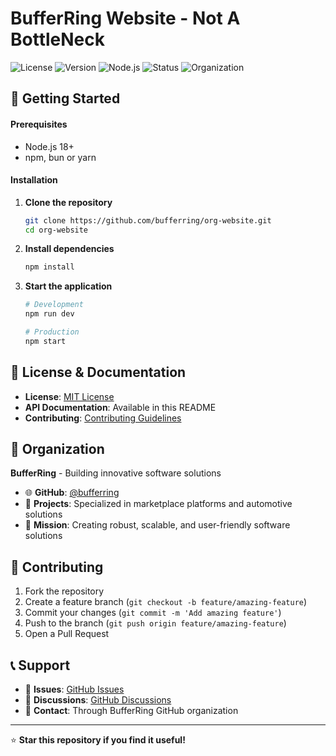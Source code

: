 
# BufferRing Website - Not A BottleNeck

![License](https://img.shields.io/badge/license-MIT-blue.svg)
![Version](https://img.shields.io/badge/version-1.0.0-green.svg)
![Node.js](https://img.shields.io/badge/node.js-18%2B-brightgreen.svg)
![Status](https://img.shields.io/badge/status-active-brightgreen.svg)
![Organization](https://img.shields.io/badge/org-Buffer%20Ring-purple.svg)

## 🚀 Getting Started

#### Prerequisites
- Node.js 18+
- npm, bun or yarn

#### Installation

1. **Clone the repository**
   ```bash
   git clone https://github.com/bufferring/org-website.git
   cd org-website
   ```

2. **Install dependencies**
   ```bash
   npm install
   ```

4. **Start the application**
   ```bash
   # Development
   npm run dev
   
   # Production
   npm start
   ```

## 📄 License & Documentation

- **License**: [MIT License](./LICENSE)
- **API Documentation**: Available in this README
- **Contributing**: [Contributing Guidelines](./CONTRIBUTING.md)

## 🏢 Organization

**BufferRing** - Building innovative software solutions

- 🌐 **GitHub**: [@bufferring](https://github.com/bufferring)
- 💼 **Projects**: Specialized in marketplace platforms and automotive solutions
- 🎯 **Mission**: Creating robust, scalable, and user-friendly software solutions

## 🤝 Contributing

1. Fork the repository
2. Create a feature branch (`git checkout -b feature/amazing-feature`)
3. Commit your changes (`git commit -m 'Add amazing feature'`)
4. Push to the branch (`git push origin feature/amazing-feature`)
5. Open a Pull Request

## 📞 Support

- 🐛 **Issues**: [GitHub Issues](https://github.com/bufferring/carfix-api/issues)
- 💬 **Discussions**: [GitHub Discussions](https://github.com/bufferring/carfix-api/discussions)
- 📧 **Contact**: Through BufferRing GitHub organization

---

⭐ **Star this repository if you find it useful!**